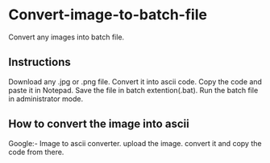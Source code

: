 # Convert-image-to-batch-file
Convert any images into batch file.

Instructions
-------------
Download any .jpg or .png file.
Convert it into ascii code.
Copy the code and paste it in Notepad.
Save the file in batch extention(.bat).
Run the batch file in administrator mode.

How to convert the image into ascii
------------------------------------
Google:- Image to ascii converter.
upload the image.
convert it and copy the code from there.
